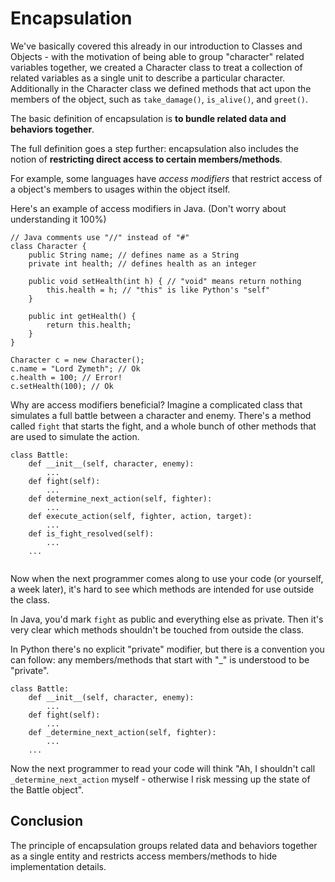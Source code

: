 # Encapsulation

We've basically covered this already in our introduction to Classes and Objects - with the motivation of being able to group "character" related variables together, we created a Character class to treat a collection of related variables as a single unit to describe a particular character.
Additionally in the Character class we defined methods that act upon the members of the object, such as ```take_damage()```, ```is_alive()```, and ```greet()```.

The basic definition of encapsulation is __to bundle related data and behaviors together__.

The full definition goes a step further: encapsulation also includes the notion of __restricting direct access to certain members/methods__.

For example, some languages have _access modifiers_ that restrict access of a object's members to usages within the object itself.

Here's an example of access modifiers in Java. (Don't worry about understanding it 100%)
```
// Java comments use "//" instead of "#"
class Character {
    public String name; // defines name as a String
    private int health; // defines health as an integer

    public void setHealth(int h) { // "void" means return nothing
        this.health = h; // "this" is like Python's "self"
    }

    public int getHealth() {
        return this.health;
    }
}

Character c = new Character();
c.name = "Lord Zymeth"; // Ok
c.health = 100; // Error!
c.setHealth(100); // Ok
```

Why are access modifiers beneficial? Imagine a complicated class that simulates a full battle between a character and enemy. There's a method called ```fight``` that starts the fight, and a whole bunch of other methods that are used to simulate the action.
```
class Battle:
    def __init__(self, character, enemy):
        ...
    def fight(self):
        ...
    def determine_next_action(self, fighter):
        ...
    def execute_action(self, fighter, action, target):
        ...
    def is_fight_resolved(self):
        ...
    ...
    
```
Now when the next programmer comes along to use your code (or yourself, a week later), it's hard to see which methods are intended for use outside the class.

In Java, you'd mark ```fight``` as public and everything else as private. Then it's very clear which methods shouldn't be touched from outside the class.

In Python there's no explicit "private" modifier, but there is a convention you can follow: any members/methods that start with "_" is understood to be "private".

```
class Battle:
    def __init__(self, character, enemy):
        ...
    def fight(self):
        ...
    def _determine_next_action(self, fighter):
        ...
    ...
```
Now the next programmer to read your code will think "Ah, I shouldn't call ```_determine_next_action``` myself - otherwise I risk messing up the state of the Battle object".

## Conclusion

The principle of encapsulation groups related data and behaviors together as a single entity and restricts access members/methods to hide implementation details.